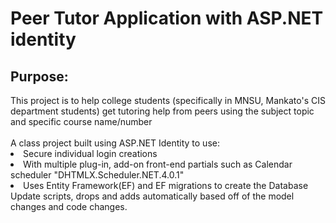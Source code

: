 <h1>Peer Tutor Application with ASP.NET identity</h1>
<h2>Purpose:</h2>
<body>This project is to help college students (specifically in MNSU, Mankato's CIS department students) 
get tutoring help from peers using the subject topic and specific course name/number</body>
<br>
<br>
<body>A class project built using ASP.NET Identity to use:
<li>Secure individual login creations</li>
<li>With multiple plug-in, add-on front-end partials such as Calendar scheduler "DHTMLX.Scheduler.NET.4.0.1"</li>
<li>Uses Entity Framework(EF) and EF migrations to create the Database Update scripts, drops and adds automatically based off of the model
    changes and code changes.</li>
</body>

